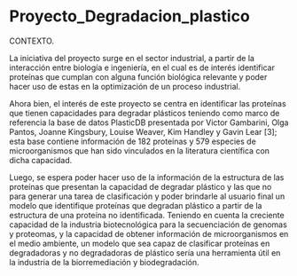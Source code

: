 # Proyecto_Degradacion_plastico

CONTEXTO. 

La iniciativa del proyecto surge en el sector industrial, a partir de la interacción entre biología e ingeniería, en el cual es de interés identificar proteínas que cumplan con alguna función biológica relevante y poder hacer uso de estas en la optimización de un proceso industrial. 

Ahora bien, el interés de este proyecto se centra en identificar las proteínas que tienen capacidades para degradar plásticos teniendo como marco de referencia la base de datos PlasticDB presentada por Victor Gambarini, Olga Pantos, Joanne Kingsbury, Louise Weaver, Kim Handley y Gavin Lear [3]; esta base contiene información de 182 proteínas y 579 especies de microorganismos que han sido vinculados en la literatura científica con dicha capacidad.  

Luego, se espera poder hacer uso de la información de la estructura de las proteínas que presentan la capacidad de degradar plástico y las que no para generar una tarea de clasificación y poder brindarle al usuario final un modelo que identifique proteínas que degradan plástico a partir de la estructura de una proteína no identificada. Teniendo en cuenta la creciente capacidad de la industria biotecnológica para la secuenciación de genomas y proteomas, y la capacidad de obtener información de microorganismos en el medio ambiente, un modelo que sea capaz de clasificar proteínas en degradadoras y no degradadoras de plástico sería una herramienta útil en la industria de la biorremediación y biodegradación. 

 
